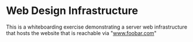 <h1> Web Design Infrastructure </h1>

This is a whiteboarding exercise demonstrating a server web infrastructure that hosts the website that is reachable via "www.foobar.com"
